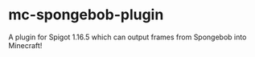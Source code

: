 # mc-spongebob-plugin
A plugin for Spigot 1.16.5 which can output frames from Spongebob into Minecraft!
